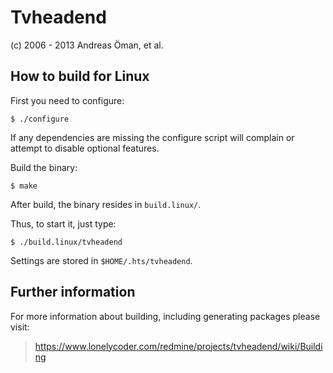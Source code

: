 

Tvheadend
====================================
(c) 2006 - 2013 Andreas Öman, et al.


How to build for Linux
----------------------

First you need to configure:

	$ ./configure

If any dependencies are missing the configure script will complain or attempt
to disable optional features.

Build the binary:

	$ make

After build, the binary resides in `build.linux/`.

Thus, to start it, just type:

	$ ./build.linux/tvheadend

Settings are stored in `$HOME/.hts/tvheadend`.


Further information
-------------------

For more information about building, including generating packages please visit:
> https://www.lonelycoder.com/redmine/projects/tvheadend/wiki/Building
